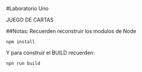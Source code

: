 #Laboratorio Uno

JUEGO DE CARTAS

##Notas:
Recuerden reconstruir los modulos de Node
 ```
 npm install
 ```
 
 Y para construir el BUILD recuerden:
 ```
 npn run build
 ```